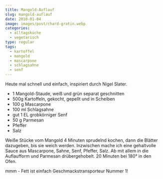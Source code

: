 ```yaml
---
title: Mangold-Auflauf
slug: mangold-auflauf
date: 2010-01-04
image: images/post/chard-gratin.webp
categories: 
  - alltagsküche
  - vegetarisch
type: regular
tags: 
  - kartoffel
  - mangold
  - mascarpone
  - schlagsahne
  - senf
---
```


Heute mal schnell und einfach, inspiriert durch Nigel Slater.

* 1 Mangold-Staude, weiß und grün separat geschnitten 
* 500g Kartoffeln, gekocht, gepellt und in Scheiben 
* 100 g Mascarpone 
* 100 ml Schlagsahne 
* gut 1 EL grobkörniger Senf 
* 50 g Parmesan 
* Pfeffer 
* Salz

Weiße Stücke vom Mangold 4 Minuten sprudelnd kochen, dann die Blätter dazugeben, bis sie weich werden. Inzwischen mache ich eine gehaltvolle Sauce aus Mascarpone, Sahne, Senf, Pfeffer, Salz. Ab mit allem in die Auflaufform und Parmesan drübergehobelt. 20 Minuten bei 180° in den Ofen.

mmm - Fett ist einfach Geschmackstransporteur Nummer 1!
